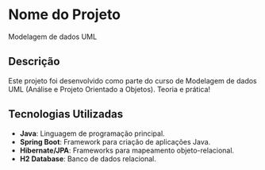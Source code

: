 # Nome do Projeto
Modelagem de dados UML

## Descrição
Este projeto foi desenvolvido como parte do curso de Modelagem de dados UML (Análise e Projeto Orientado a Objetos). Teoria e prática! 

## Tecnologias Utilizadas
- **Java**: Linguagem de programação principal.
- **Spring Boot**: Framework para criação de aplicações Java.
- **Hibernate/JPA**: Frameworks para mapeamento objeto-relacional.
- **H2 Database**: Banco de dados relacional.
